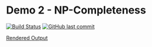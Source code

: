 Demo 2 - NP-Completeness
========================

[![Build Status](https://travis-ci.org/jncraton/csc705-np-complete.svg?branch=master)](https://travis-ci.org/jncraton/csc705-np-complete) [![GitHub last commit](https://img.shields.io/github/last-commit/jncraton/csc705-np-complete.svg)](https://github.com/jncraton/csc705-np-complete)

[Rendered Output](https://jncraton-demo2-np-complete.netlify.com)